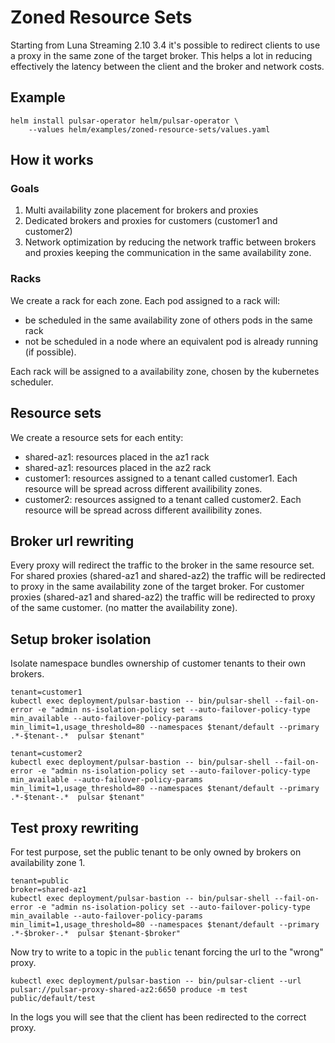 # Zoned Resource Sets

Starting from Luna Streaming 2.10 3.4 it's possible to redirect clients to use a proxy in the same zone of the target broker.
This helps a lot in reducing effectively the latency between the client and the broker and network costs.

## Example

```
helm install pulsar-operator helm/pulsar-operator \
    --values helm/examples/zoned-resource-sets/values.yaml 
```

## How it works

### Goals
1. Multi availability zone placement for brokers and proxies
2. Dedicated brokers and proxies for customers (customer1 and customer2)
3. Network optimization by reducing the network traffic between brokers and proxies keeping the communication in the same availability zone.

### Racks
We create a rack for each zone. Each pod assigned to a rack will:
- be scheduled in the same availability zone of others pods in the same rack
- not be scheduled in a node where an equivalent pod is already running (if possible).

Each rack will be assigned to a availability zone, chosen by the kubernetes scheduler.

## Resource sets
We create a resource sets for each entity:
- shared-az1: resources placed in the az1 rack
- shared-az1: resources placed in the az2 rack
- customer1: resources assigned to a tenant called customer1. Each resource will be spread across different availibility zones.
- customer2: resources assigned to a tenant called customer2. Each resource will be spread across different availibility zones.

## Broker url rewriting
Every proxy will redirect the traffic to the broker in the same resource set.
For shared proxies (shared-az1 and shared-az2) the traffic will be redirected to proxy in the same availability zone of the target broker.
For customer proxies (shared-az1 and shared-az2) the traffic will be redirected to proxy of the same customer. (no matter the availability zone).

## Setup broker isolation

Isolate namespace bundles ownership of customer tenants to their own brokers. 

```
tenant=customer1
kubectl exec deployment/pulsar-bastion -- bin/pulsar-shell --fail-on-error -e "admin ns-isolation-policy set --auto-failover-policy-type min_available --auto-failover-policy-params min_limit=1,usage_threshold=80 --namespaces $tenant/default --primary .*-$tenant-.*  pulsar $tenant"

tenant=customer2
kubectl exec deployment/pulsar-bastion -- bin/pulsar-shell --fail-on-error -e "admin ns-isolation-policy set --auto-failover-policy-type min_available --auto-failover-policy-params min_limit=1,usage_threshold=80 --namespaces $tenant/default --primary .*-$tenant-.*  pulsar $tenant"
```

## Test proxy rewriting

For test purpose, set the public tenant to be only owned by brokers on availability zone 1.
```
tenant=public
broker=shared-az1
kubectl exec deployment/pulsar-bastion -- bin/pulsar-shell --fail-on-error -e "admin ns-isolation-policy set --auto-failover-policy-type min_available --auto-failover-policy-params min_limit=1,usage_threshold=80 --namespaces $tenant/default --primary .*-$broker-.*  pulsar $tenant-$broker"
```

Now try to write to a topic in the `public` tenant forcing the url to the "wrong" proxy.

```
kubectl exec deployment/pulsar-bastion -- bin/pulsar-client --url pulsar://pulsar-proxy-shared-az2:6650 produce -m test public/default/test
```

In the logs you will see that the client has been redirected to the correct proxy.





















